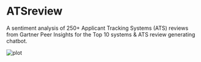 # ATSreview
A sentiment analysis of 250+ Applicant Tracking Systems (ATS) reviews from Gartner Peer Insights for the Top 10 systems &amp; ATS review generating chatbot.

![plot](image/ldachart.png)
